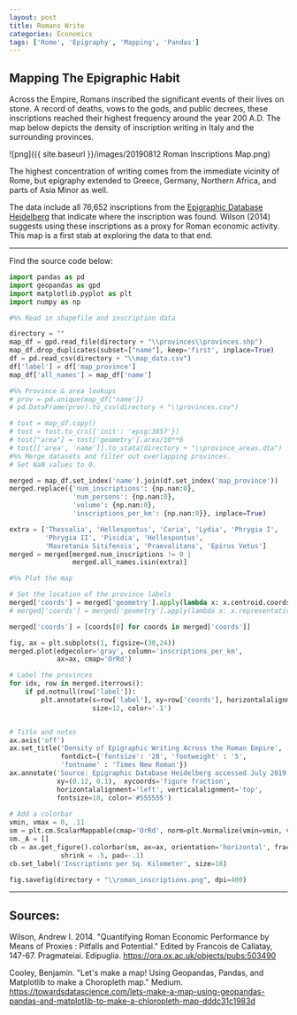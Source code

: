```yaml
---
layout: post
title: Romans Write 
categories: Economics
tags: ['Rome', 'Epigraphy', 'Mapping', 'Pandas']
---
```


## Mapping The Epigraphic Habit

Across the Empire, Romans inscribed the significant events of their lives on stone. A record of deaths, vows to the gods, and public decrees, these inscriptions reached their highest frequency around the year 200 A.D. The map below depicts the density of inscription writing in Italy and the surrounding provinces.

![png]({{ site.baseurl }}/images/20190812 Roman Inscriptions Map.png)

The highest concentration of writing comes from the immediate vicinity of Rome, but epigraphy extended to Greece, Germany, Northern Africa, and parts of Asia Minor as well.

The data include all 76,652 inscriptions from the [Epigraphic Database Heidelberg](https://edh-www.adw.uni-heidelberg.de/home) that indicate where the inscription was found. Wilson (2014) suggests using these inscriptions as a proxy for Roman economic activity. This map is a first stab at exploring the data to that end.

---

Find the source code below:

```python
import pandas as pd
import geopandas as gpd
import matplotlib.pyplot as plt
import numpy as np

#%% Read in shapefile and inscription data

directory = ""
map_df = gpd.read_file(directory + "\\provinces\\provinces.shp")
map_df.drop_duplicates(subset=["name"], keep='first', inplace=True)
df = pd.read_csv(directory + "\\map_data.csv")
df['label'] = df['map_province']
map_df['all_names'] = map_df['name']

#%% Province & area lookups
# prov = pd.unique(map_df['name'])
# pd.DataFrame(prov).to_csv(directory + "\\provinces.csv")

# tost = map_df.copy()
# tost = tost.to_crs({'init': 'epsg:3857'})
# tost["area"] = tost['geometry'].area/10**6
# tost[['area', 'name']].to_stata(directory + "\\province_areas.dta")
#%% Merge datasets and filter out overlapping provinces. 
# Set NaN values to 0.

merged = map_df.set_index('name').join(df.set_index('map_province'))
merged.replace({'num_inscriptions': {np.nan:0}, 
	            'num_persons': {np.nan:0}, 
				'volume': {np.nan:0},
                'inscriptions_per_km': {np.nan:0}}, inplace=True)

extra = ['Thessalia', 'Hellespontus', 'Caria', 'Lydia', 'Phrygia I', 
         'Phrygia II', 'Pisidia', 'Hellespontus', 
		 'Mauretania Sitifensis', 'Praevalitana', 'Epirus Vetus']
merged = merged[merged.num_inscriptions != 0 | 
                merged.all_names.isin(extra)]

#%% Plot the map

# Set the location of the province labels
merged['coords'] = merged['geometry'].apply(lambda x: x.centroid.coords[:])
# merged['coords'] = merged['geometry'].apply(lambda x: x.representative_point().coords[:])

merged['coords'] = [coords[0] for coords in merged['coords']]

fig, ax = plt.subplots(1, figsize=(30,24))
merged.plot(edgecolor='gray', column='inscriptions_per_km', 
            ax=ax, cmap='OrRd')

# Label the provinces
for idx, row in merged.iterrows():
    if pd.notnull(row['label']):
        plt.annotate(s=row['label'], xy=row['coords'], horizontalalignment='center', 
                     size=12, color='.1')


# Title and notes
ax.axis('off')  
ax.set_title('Density of Epigraphic Writing Across the Roman Empire', 
             fontdict={'fontsize': '28', 'fontweight' : '5', 
			 'fontname' : 'Times New Roman'})
ax.annotate('Source: Epigraphic Database Heidelberg accessed July 2019.', 
            xy=(0.12, 0.1),  xycoords='figure fraction', 
			horizontalalignment='left', verticalalignment='top', 
			fontsize=18, color='#555555')
   
# Add a colorbar     
vmin, vmax = 0, .11
sm = plt.cm.ScalarMappable(cmap='OrRd', norm=plt.Normalize(vmin=vmin, vmax=vmax))    
sm._A = []
cb = ax.get_figure().colorbar(sm, ax=ax, orientation='horizontal', fraction=.1, 
             shrink = .5, pad=-.1)
cb.set_label('Inscriptions per Sq. Kilometer', size=18)

fig.savefig(directory + "\\roman_inscriptions.png", dpi=400)
```

---

## Sources:

Wilson, Andrew I. 2014. "Quantifying Roman Economic Performance by Means of Proxies : Pitfalls and Potential." Edited by Francois de Callatay, 147-67. Pragmateiai. Edipuglia. <https://ora.ox.ac.uk/objects/pubs:503490>

Cooley, Benjamin. "Let's make a map! Using Geopandas, Pandas, and Matplotlib to make a Choropleth map." Medium. 
	<https://towardsdatascience.com/lets-make-a-map-using-geopandas-pandas-and-matplotlib-to-make-a-chloropleth-map-dddc31c1983d>
